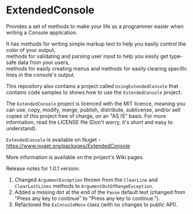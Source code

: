 # ExtendedConsole
Provides a set of methods to make your life as a programmer easier when writing a Console application.

It has methods for writing simple markup text to help you easily control the color of your output,  
methods for validating and parsing user input to help you easily get type-safe data from your users,  
methods for easily creating menus and methods for easily clearing specific lines in the console's output.

This repository also contains a project called `UsingExtendedConsole` that contains code samples to shows how to use the `ExtendedConsole` project.

The `ExtendedConsole` project is licenced with the MIT licence, meaning you can use, copy, modify, merge, publish, distribute, sublicense, and/or sell
copies of this project free of charge, on an "AS IS" basis. For more information, read the LICENSE file (Don't worry, it's short and easy to understand). 

`ExtendedConsole` is available on Nuget - https://www.nuget.org/packages/ExtendedConsole

More information is available on the project's Wiki pages.

Release notes for 1.0.1 version:

1. Changed `ArgumentException` thrown from the `ClearLine` and `ClearLastLines` methods to `ArgumentOutOfRangeException`.
2. Added a missing dot at the end of the `Pause` default text (changed from "Press any key to continue" to "Press any key to continue.").
3. Refactored the `ExConsoleMenu` class (with no changes to public API).

